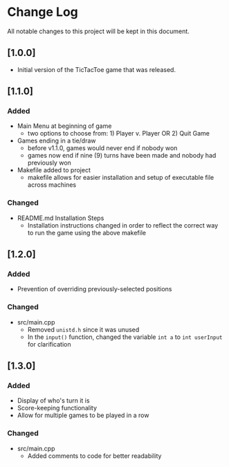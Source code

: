# Change Log

All notable changes to this project will be kept in this document.

## [1.0.0]

- Initial version of the TicTacToe game that was released.

## [1.1.0]

### Added
 - Main Menu at beginning of game
   - two options to choose from: 1) Player v. Player OR 2) Quit Game
 - Games ending in a tie/draw
   - before v1.1.0, games would never end if nobody won
   - games now end if nine (9) turns have been made and nobody had previously won
 - Makefile added to project
   - makefile allows for easier installation and setup of executable file across machines
 
### Changed
 - README.md Installation Steps
   - Installation instructions changed in order to reflect the correct way to run the game using the above makefile

## [1.2.0]

### Added
 - Prevention of overriding previously-selected positions

### Changed
 - src/main.cpp
   - Removed `unistd.h` since it was unused
   - In the `input()` function, changed the variable `int a` to `int userInput` for clarification

## [1.3.0]

### Added
 - Display of who's turn it is
 - Score-keeping functionality
 - Allow for multiple games to be played in a row

### Changed
 - src/main.cpp
   - Added comments to code for better readability
